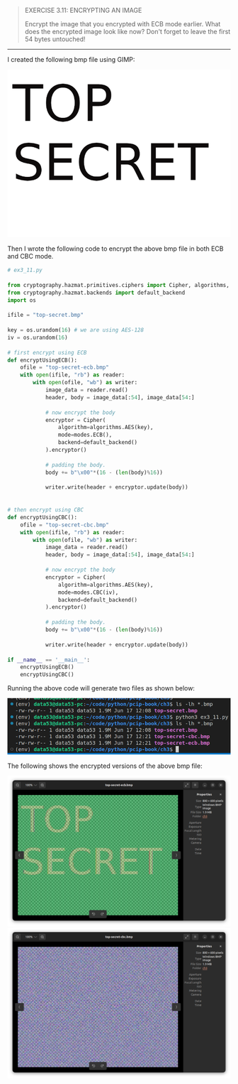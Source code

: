 > EXERCISE 3.11: ENCRYPTING AN IMAGE
> 
> Encrypt the image that you encrypted with ECB mode earlier. What does the encrypted 
> image look like now? Don't forget to leave the first 54 bytes untouched!

--------------------------------

I created the following bmp file using GIMP: 

<img src='top-secret.bmp'>

Then I wrote the following code to encrypt the above bmp file 
in both ECB and CBC mode. 

```python
# ex3_11.py

from cryptography.hazmat.primitives.ciphers import Cipher, algorithms, modes
from cryptography.hazmat.backends import default_backend
import os 

ifile = "top-secret.bmp"

key = os.urandom(16) # we are using AES-128 
iv = os.urandom(16) 

# first encrypt using ECB 
def encryptUsingECB(): 
    ofile = "top-secret-ecb.bmp"
    with open(ifile, "rb") as reader: 
        with open(ofile, "wb") as writer: 
            image_data = reader.read() 
            header, body = image_data[:54], image_data[54:]
            
            # now encrypt the body
            encryptor = Cipher(
                algorithm=algorithms.AES(key),
                mode=modes.ECB(),
                backend=default_backend()
            ).encryptor()

            # padding the body. 
            body += b"\x00"*(16 - (len(body)%16))

            writer.write(header + encryptor.update(body))


# then encrypt using CBC 
def encryptUsingCBC(): 
    ofile = "top-secret-cbc.bmp"
    with open(ifile, "rb") as reader: 
        with open(ofile, "wb") as writer: 
            image_data = reader.read() 
            header, body = image_data[:54], image_data[54:]
            
            # now encrypt the body
            encryptor = Cipher(
                algorithm=algorithms.AES(key),
                mode=modes.CBC(iv),
                backend=default_backend()
            ).encryptor()

            # padding the body. 
            body += b"\x00"*(16 - (len(body)%16))

            writer.write(header + encryptor.update(body))

if __name__ == '__main__': 
    encryptUsingECB()
    encryptUsingCBC()
```

Running the above code will generate two files as shown below: 

<img src="ex3_11_fig1.png">

The following shows the encrypted versions of the above bmp file: 

<img src="ex3_11_fig2.png">
<img src="ex3_11_fig3.png">